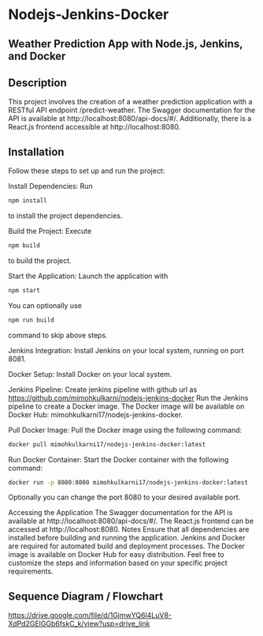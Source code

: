 # Nodejs-Jenkins-Docker

## Weather Prediction App with Node.js, Jenkins, and Docker

## Description

This project involves the creation of a weather prediction application with a RESTful API endpoint /predict-weather.
The Swagger documentation for the API is available at
http://localhost:8080/api-docs/#/.
Additionally, there is a React.js frontend accessible at
http://localhost:8080.

## Installation

Follow these steps to set up and run the project:

Install Dependencies:
Run

```sh
npm install
```

to install the project dependencies.

Build the Project:
Execute

```sh
npm build
```

to build the project.

Start the Application:
Launch the application with

```sh
npm start
```

You can optionally use

```sh
npm run build
```

command to skip above steps.

Jenkins Integration:
Install Jenkins on your local system, running on port 8081.

Docker Setup:
Install Docker on your local system.

Jenkins Pipeline:
Create jenkins pipeline with github url as
https://github.com/mimohkulkarni/nodejs-jenkins-docker
Run the Jenkins pipeline to create a Docker image.
The Docker image will be available on Docker Hub: mimohkulkarni17/nodejs-jenkins-docker.

Pull Docker Image:
Pull the Docker image using the following command:

```sh
docker pull mimohkulkarni17/nodejs-jenkins-docker:latest
```

Run Docker Container:
Start the Docker container with the following command:

```sh
docker run -p 8080:8080 mimohkulkarni17/nodejs-jenkins-docker:latest
```

Optionally you can change the port 8080 to your desired available port.

Accessing the Application
The Swagger documentation for the API is available at http://localhost:8080/api-docs/#/.
The React.js frontend can be accessed at http://localhost:8080.
Notes
Ensure that all dependencies are installed before building and running the application.
Jenkins and Docker are required for automated build and deployment processes.
The Docker image is available on Docker Hub for easy distribution.
Feel free to customize the steps and information based on your specific project requirements.

## Sequence Diagram / Flowchart

https://drive.google.com/file/d/1GjmwYQ6l4LuV8-XdPd2GEIGGb6fskC_k/view?usp=drive_link
